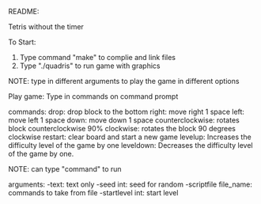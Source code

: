 README:

Tetris without the timer 

To Start:
1) Type command "make" to complie and link files
2) Type "./quadris" to run game with graphics

NOTE:
type in different arguments to play the game in different options

Play game:
Type in commands on command prompt

commands:
drop: drop block to the bottom
right: move right 1 space 
left: move left 1 space
down: move down 1 space
counterclockwise: rotates block counterclockwise 90%
clockwise: rotates the block 90 degrees clockwise
restart: clear board and start a new game
levelup: Increases the difficulty level of the game by one
leveldown: Decreases the difficulty level of the game by one.

NOTE:
can type "<number>command" to run 

arguments:
-text: text only
-seed int: seed for random
-scriptfile file_name: commands to take from file
-startlevel int: start level 